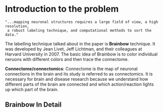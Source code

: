 # Introduction to the problem

```
"...mapping neuronal structures requires a large field of view, a high resolution,
 a robust labeling technique, and computational methods to sort the data."
```

The labelling technique talked about in the paper is **Brainbow** technique. It was developed by Jean Livet, Jeff Lichtman, and their colleagues at Harvard University in 2007. The basic idea of Brainbow is to color individual neruons with different colors and then trace the connectome. 

**Connectome/connectomics**: Connectome is the map of neuronal connections in the brain and its study is referred to as connectomics. It is necessary for brain and disease research because we understand how different parts of the brain are connected and which action/reaction lights up which part of the brain.

## Brainbow In Detail

